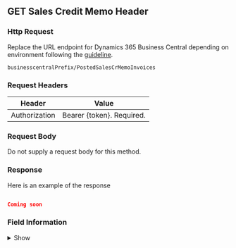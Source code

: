 ## GET Sales Credit Memo Header

### Http Request

Replace the URL endpoint for Dynamics 365 Business Central depending on environment following the [guideline](#endpoints-businesscentralPrefix-structure).

~~~ api
businesscentralPrefix/PostedSalesCrMemoInvoices
~~~

### Request Headers

Header | Value |
--- | --- |
Authorization | Bearer {token}. Required.|

### Request Body

Do not supply a request body for this method.

### Response

Here is an example of the response

```json

Coming soon

```

### Field Information
<details>
  <summary>Show</summary>

| Relation | Source Table | Field Caption | Field Type | Field Length | Note |
| ----------- | ----------- | ----------- | -------- | ---------- |---------- |
| 1 | Sales Cr.Memo Header | System Id | GUID |  |  |
| 1 | Sales Cr.Memo Header | Sell-to Customer No. | String | 20 |  |
| 1 | Sales Cr.Memo Header | No. | String | 20 | |
| 1 | Sales Cr.Memo Header | Your Reference | 35 |  |  |
| 1 | Sales Cr.Memo Header | Ship-to Code | String |  |  |
| 1 | Sales Cr.Memo Header | Ship-to Name | String | 35 |  |
| 1 | Sales Cr.Memo Header | Ship-to Name 2 | String | 50 |  |
| 1 | Sales Cr.Memo Header | Ship-to Address | String | 50  |   |
| 1 | Sales Cr.Memo Header | Ship-to Address 2 | String | 50 |  |
| 1 | Sales Cr.Memo Header | Ship-to City | String | 30 |  |
| 1 | Sales Cr.Memo Header | Ship-to Contact | String | 20 |  |
| 1 | Sales Cr.Memo Header | Posting Date | Date |  |  |
| 1 | Sales Cr.Memo Header | Shipment Date | Date |  |  |
| 1 | Sales Cr.Memo Header | Shipment Method Code | String | 20 | |
| 1 | Sales Cr.Memo Header | Location Code | String | 10 |  |
| 1 | Sales Cr.Memo Header | Salesperson Code | String | 20 |  |
| 1 | Sales Cr.Memo Header | Amount | Decimal |   |  |
| 1 | Sales Cr.Memo Header | Amount Including VAT | Decimal | Boolean  |  |
| 1 | Sales Cr.Memo Header | Sell-to Customer Name | String | 100  |  |
| 1 | Sales Cr.Memo Header | Ship-to Post Code | String | 20  |  |
| 1 | Sales Cr.Memo Header | Ship-to County | String | 30  |  |
| 1 | Sales Cr.Memo Header | Ship-to Country/Region Code | String | 30 |  |
| 1 | Sales Cr.Memo Header | External Document No. | 35 |   |  
| 1 | Sales Cr.Memo Header | Duty Status | Code | 20 |  |
| 1 | Sales Cr.Memo Header | Sales Document Type| String | 20 |  |
